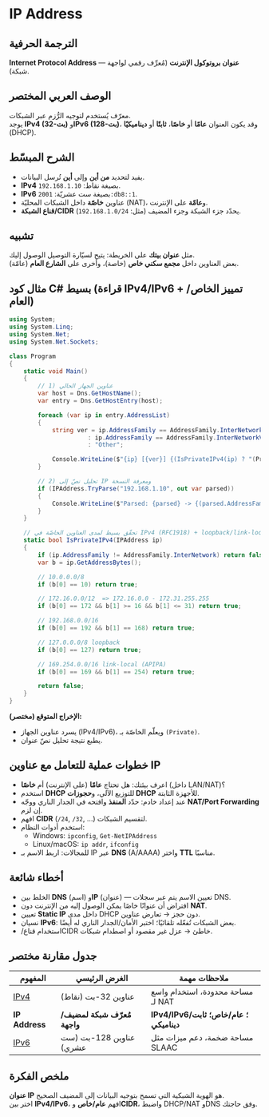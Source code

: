 # **IP Address**

## الترجمة الحرفية  
**Internet Protocol Address** — **عنوان بروتوكول الإنترنت** (مُعرِّف رقمي لواجهة شبكة).

## الوصف العربي المختصر  
معرّف يُستخدم لتوجيه الرُّزم عبر الشبكات.  
يوجد **IPv4 (32-بت)** و**IPv6 (128-بت)**، وقد يكون العنوان **عامًا** أو **خاصًا**، **ثابتًا** أو **ديناميكيًا** (DHCP).

## الشرح المبسّط  
- يفيد لتحديد **من أين** وإلى **أين** تُرسل البيانات.  
- **IPv4** بصيغة نقاط: `192.168.1.10`.  
- **IPv6** بصيغة ست عشريّة: `2001:db8::1`.  
- عناوين **خاصّة** داخل الشبكات المحليّة (NAT)، و**عامّة** على الإنترنت.  
- **قناع الشبكة/CIDR** يحدّد جزء الشبكة وجزء المضيف (مثل: `192.168.1.0/24`).

## تشبيه  
مثل **عنوان بيتك** على الخريطة: يتيح لسيّارة التوصيل الوصول إليك.  
بعض العناوين داخل **مجمع سكني خاص** (خاصة)، وأخرى على **الشارع العام** (عامّة).

## مثال كود C# بسيط (قراءة IPv4/IPv6 + تمييز الخاص/العام)
```csharp
using System;
using System.Linq;
using System.Net;
using System.Net.Sockets;

class Program
{
    static void Main()
    {
        // 1) عناوين الجهاز الحالي
        var host = Dns.GetHostName();
        var entry = Dns.GetHostEntry(host);

        foreach (var ip in entry.AddressList)
        {
            string ver = ip.AddressFamily == AddressFamily.InterNetwork ? "IPv4"
                      : ip.AddressFamily == AddressFamily.InterNetworkV6 ? "IPv6"
                      : "Other";

            Console.WriteLine($"{ip} [{ver}] {(IsPrivateIPv4(ip) ? "(Private)" : "")}");
        }

        // 2) تحليل نصّ إلى IP ومعرفة النسخة
        if (IPAddress.TryParse("192.168.1.10", out var parsed))
        {
            Console.WriteLine($"Parsed: {parsed} -> {(parsed.AddressFamily == AddressFamily.InterNetwork ? "IPv4" : "IPv6")}");
        }
    }

    // تحقّق بسيط لمدى العناوين الخاصّة في IPv4 (RFC1918) + loopback/link-local
    static bool IsPrivateIPv4(IPAddress ip)
    {
        if (ip.AddressFamily != AddressFamily.InterNetwork) return false;
        var b = ip.GetAddressBytes();

        // 10.0.0.0/8
        if (b[0] == 10) return true;

        // 172.16.0.0/12  => 172.16.0.0 - 172.31.255.255
        if (b[0] == 172 && b[1] >= 16 && b[1] <= 31) return true;

        // 192.168.0.0/16
        if (b[0] == 192 && b[1] == 168) return true;

        // 127.0.0.0/8 loopback
        if (b[0] == 127) return true;

        // 169.254.0.0/16 link-local (APIPA)
        if (b[0] == 169 && b[1] == 254) return true;

        return false;
    }
}
```
**الإخراج المتوقع (مختصر):**  
- يسرد عناوين الجهاز (IPv4/IPv6)، ويعلّم الخاصّة بـ `(Private)`.  
- يطبع نتيجة تحليل نصّ عنوان.

## خطوات عملية للتعامل مع عناوين IP
- اعرف بيئتك: هل تحتاج **عامًا** (على الإنترنت) أم **خاصًا** (داخل LAN/NAT)؟  
- استخدم **DHCP** للتوزيع الآلي، و**حجوزات DHCP** للأجهزة الثابتة.  
- عند إعداد خادم: حدّد **المنفذ** وافتحه في الجدار الناري ووجّه **NAT/Port Forwarding** إن لزم.  
- افهم **CIDR** (`/24`, `/32`, …) لتقسيم الشبكات.  
- استخدم أدوات النظام:  
  - Windows: `ipconfig`, `Get-NetIPAddress`  
  - Linux/macOS: `ip addr`, `ifconfig`  
- للمجالات: اربط الاسم بـ IP عبر **DNS** (A/AAAA) واختر **TTL** مناسبًا.

## أخطاء شائعة
- الخلط بين **DNS** (اسم) و**IP** (عنوان) — تعيين الاسم يتم عبر سجلات DNS.  
- افتراض أن عنوانًا خاصًا يمكن الوصول إليه من الإنترنت دون **NAT**.  
- تعيين **Static IP** داخل مدى DHCP دون حجز → تعارض عناوين.  
- نسيان **IPv6**: بعض الشبكات تُفعّله تلقائيًا؛ اختبر الأمان/الجدار الناري له أيضًا.  
- استخدام قناع/‏CIDR خاطئ → عزل غير مقصود أو اصطدام شبكات.

## جدول مقارنة مختصر

| المفهوم | الغرض الرئيسي | ملاحظات مهمة |
|---|---|---|
| [IPv4](ipv4.md) | عناوين 32-بت (نقاط) | مساحة محدودة، استخدام واسع لـ NAT |
| **IP Address** | **مُعرّف شبكة لمضيف/واجهة** | **IPv4/IPv6؛ عام/خاص؛ ثابت/ديناميكي** |
| [IPv6](ipv6.md) | عناوين 128-بت (ست عشري) | مساحة ضخمة، دعم ميزات مثل SLAAC |

## ملخص الفكرة  
**عنوان IP** هو الهوية الشبكية التي تسمح بتوجيه البيانات إلى المضيف الصحيح.  
اختر بين **IPv4/IPv6**، افهم **عام/خاص** و**CIDR**، واضبط DHCP/NAT وDNS وفق حاجتك.
